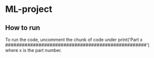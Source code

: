 # ML-project

## How to run
To run the code, uncomment the chunk of code under print('Part x ###################################################') where x is the part number. 